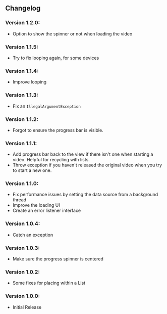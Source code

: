 ## Changelog

### Version 1.2.0:
- Option to show the spinner or not when loading the video

### Version 1.1.5:
- Try to fix looping again, for some devices

### Version 1.1.4:
- Improve looping

### Version 1.1.3:
- Fix an `IllegalArgumentException`

### Version 1.1.2:
- Forgot to ensure the progress bar is visible.

### Version 1.1.1:
- Add progress bar back to the view if there isn't one when starting a video. Helpful for recycling with lists.
- Throw exception if you haven't released the original video when you try to start a new one.

### Version 1.1.0:
- Fix performance issues by setting the data source from a background thread
- Improve the loading UI
- Create an error listener interface

### Version 1.0.4:
- Catch an exception

### Version 1.0.3:
- Make sure the progress spinner is centered

### Version 1.0.2:
- Some fixes for placing within a List

### Version 1.0.0:
- Initial Release